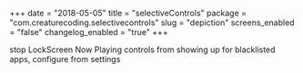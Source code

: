 +++
date = "2018-05-05"
title = "selectiveControls"
package = "com.creaturecoding.selectivecontrols"
slug = "depiction"
screens_enabled = "false"
changelog_enabled = "true"
+++

stop LockScreen Now Playing controls from showing up for blacklisted apps, configure from settings
